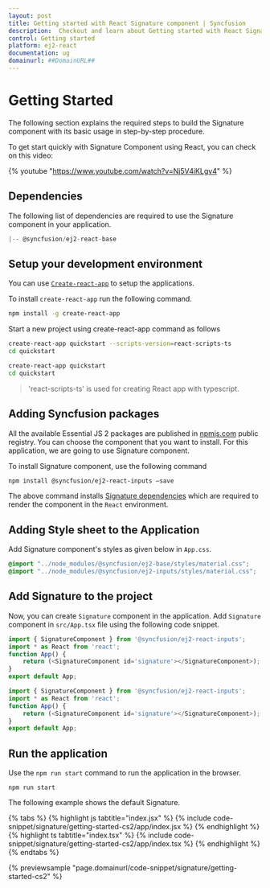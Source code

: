 ```yaml
---
layout: post
title: Getting started with React Signature component | Syncfusion
description:  Checkout and learn about Getting started with React Signature component of Syncfusion Essential JS 2 and more details.
control: Getting started 
platform: ej2-react
documentation: ug
domainurl: ##DomainURL##
---
```


# Getting Started

The following section explains the required steps to build the Signature component with its basic usage in step-by-step procedure.

To get start quickly with Signature Component using React, you can check on this video:

{% youtube "https://www.youtube.com/watch?v=Nj5V4iKLgv4" %}

## Dependencies

The following list of dependencies are required to use the Signature component in your application.

```javascript
|-- @syncfusion/ej2-react-base
```

## Setup your development environment

You can use [`Create-react-app`](https://github.com/facebookincubator/create-react-app) to setup the applications.

To install `create-react-app` run the following command.

```bash
npm install -g create-react-app
```

Start a new project using create-react-app command as follows

<div class='tsx'>

```bash
create-react-app quickstart --scripts-version=react-scripts-ts
cd quickstart
```

</div>

<div class='jsx'>

```bash
create-react-app quickstart
cd quickstart
```

</div>

> 'react-scripts-ts' is used for creating React app with typescript.

## Adding Syncfusion packages

All the available Essential JS 2 packages are published in [npmjs.com](https://www.npmjs.com/~syncfusionorg) public registry.
You can choose the component that you want to install. For this application, we are going to use Signature component.

To install Signature component, use the following command

```bash
npm install @syncfusion/ej2-react-inputs –save
```

The above command installs [Signature dependencies](./getting-started#dependencies) which are required to render the component in the `React` environment.

## Adding Style sheet to the Application

Add Signature component's styles as given below in `App.css`.

```css
@import "../node_modules/@syncfusion/ej2-base/styles/material.css";
@import "../node_modules/@syncfusion/ej2-inputs/styles/material.css";
```

## Add Signature to the project

Now, you can create `Signature` component in the application. Add `Signature` component in `src/App.tsx` file using the following code snippet.



```ts
import { SignatureComponent } from '@syncfusion/ej2-react-inputs';
import * as React from 'react';
function App() {
    return (<SignatureComponent id='signature'></SignatureComponent>);
}
export default App;
```

```ts
import { SignatureComponent } from '@syncfusion/ej2-react-inputs';
import * as React from 'react';
function App() {
    return (<SignatureComponent id='signature'></SignatureComponent>);
}
export default App;
```

## Run the application

Use the `npm run start` command to run the application in the browser.

```
npm run start
```

The following example shows the default Signature.

{% tabs %}
{% highlight js tabtitle="index.jsx" %}
{% include code-snippet/signature/getting-started-cs2/app/index.jsx %}
{% endhighlight %}
{% highlight ts tabtitle="index.tsx" %}
{% include code-snippet/signature/getting-started-cs2/app/index.tsx %}
{% endhighlight %}
{% endtabs %}

 {% previewsample "page.domainurl/code-snippet/signature/getting-started-cs2" %}